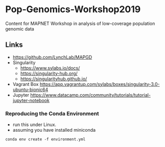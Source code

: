 # Pop-Genomics-Workshop2019

Content for MAPNET Workshop in analysis of low-coverage population genomic data

Links
----
- https://github.com/LynchLab/MAPGD
- Singularity
  - https://www.sylabs.io/docs/
  - https://singularity-hub.org/
  - https://singularityhub.github.io/
- Vagrant Box https://app.vagrantup.com/sylabs/boxes/singularity-3.0-ubuntu-bionic64
- Jupyter https://www.datacamp.com/community/tutorials/tutorial-jupyter-notebook


### Reproducing the  Conda Environment

- run this under Linux. 
- assuming you have installed miniconda
```
conda env create -f environment.yml 
```
